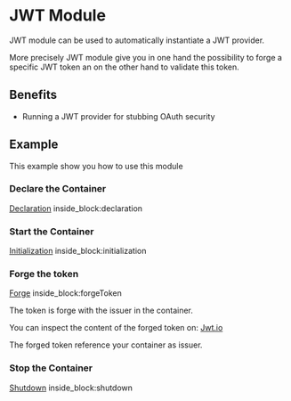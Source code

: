 # JWT Module

JWT module can be used to automatically instantiate a JWT provider.

More precisely JWT module give you in one hand the possibility to forge a specific JWT token an on the other hand to validate
this token.

## Benefits

* Running a JWT provider for stubbing OAuth security

## Example

This example show you how to use this module

### Declare the Container
<!--codeinclude-->
[Declaration](../../modules/jwt/src/test/java/org/testcontainers/containers/jwt/ForgeTokenTest.java) inside_block:declaration
<!--/codeinclude-->

### Start the Container
<!--codeinclude-->
[Initialization](../../modules/jwt/src/test/java/org/testcontainers/containers/jwt/ForgeTokenTest.java) inside_block:initialization
<!--/codeinclude-->

### Forge the token
<!--codeinclude-->
[Forge](../../modules/jwt/src/test/java/org/testcontainers/containers/jwt/ForgeTokenTest.java) inside_block:forgeToken
<!--/codeinclude-->

The token is forge with the issuer in the container.

You can inspect the content of the forged token on: [Jwt.io](https://jwt.io)

The forged token reference your container as issuer.

### Stop the Container
<!--codeinclude-->
[Shutdown](../../modules/jwt/src/test/java/org/testcontainers/containers/jwt/ForgeTokenTest.java) inside_block:shutdown
<!--/codeinclude-->







        

